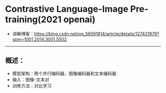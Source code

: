 # Contrastive Language-Image Pre-training(2021 openai)
- 讲解博客：https://blog.csdn.net/qq_56591814/article/details/127421979?spm=1001.2014.3001.5502



---

## 概述：
- 模型架构：两个并行编码器，图像编码器和文本编码器
- 输入：图像-文本对
- 训练方法：对比学习
